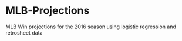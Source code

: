 # MLB-Projections
MLB Win projections for the 2016 season using logistic regression and retrosheet data

